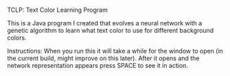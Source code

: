 TCLP: Text Color Learning Program

This is a Java program I created that evolves a neural network with a genetic algorithm to learn what text color to use for different background colors. 

Instructions: 
When you run this it will take a while for the window to open (in the current build, might improve on this later). After it opens and the network representation appears press SPACE to see it in action.
